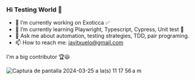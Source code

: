 ### Hi Testing World 👋

- 🔭 I’m currently working on Exoticca ✅
- 🌱 I’m currently learning Playwright, Typescript, Cypress, Unit test 📝
- 💬 Ask me about automation, testing strategies, TDD, pair programing.
- 📫 How to reach me: javitxuelo@gmail.com

I'm a big contributor 🏆😃


![Captura de pantalla 2024-03-25 a la(s) 11 17 56 a m](https://github.com/jvazquez1980/jvazquez1980/assets/72526527/d5deefe4-92cf-4b6a-9f3c-3cc3bebfee1e)
